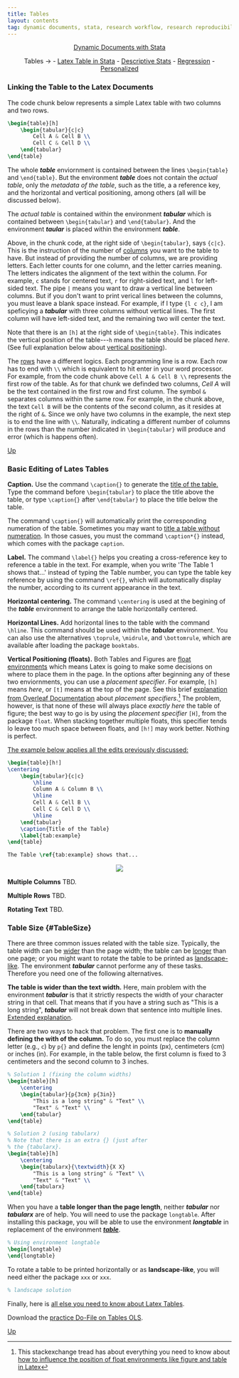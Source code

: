 ```yaml
---
title: Tables
layout: contents
tag: dynamic documents, stata, research workflow, research reproducibility, reproducible research, social sciences
---
```


<a name="Contents"></a>
<p style="text-align: center;">
<a href="https://crenteriam.github.io/training/dynamic-documents/dynamicdocs-stata/">Dynamic Documents with Stata</a>
</p>
<p style="text-align: center;">
Tables &rarr; - <a href="https://crenteriam.github.io/training/dynamic-documents/tables-stata/">Latex Table in Stata</a> - <a href="https://crenteriam.github.io/training/dynamic-documents/tables-descriptives/">Descriptive Stats</a> - <a href="https://crenteriam.github.io/training/dynamic-documents/tables-ols/">Regression</a> - <a href="https://crenteriam.github.io/training/dynamic-documents/tables-personalized/">Personalized</a>
</p>

### Linking the Table to the Latex Documents

The code chunk below represents a simple Latex table with two columns and two rows.

```latex
\begin{table}[h]
    \begin{tabular}{c|c}
        Cell A & Cell B \\
        Cell C & Cell D \\
    \end{tabular}
\end{table}
```

The whole ***table*** enviornment is contained between the lines `\begin{table}` and `\end{table}`. But the environment ***table*** does not contain the *actual table*, only the *metadata of the table*, such as the title, a a reference key, and the horizontal and vertical positioning, among others (all will be discussed below).

The *actual table* is contained within the environment ***tabular*** which is contained between `\begin{tabular}` and `\end{tabular}`. And the environment ***taular*** is placed within the environment ***table***.

Above, in the chunk code, at the right side of `\begin{tabular}`, says `{c|c}`. This is the instruction of the number of <u>columns</u> you want to the table to have. But instead of providing the number of columns, we are providing letters. Each letter counts for one column, and the letter carries meaning. The letters indicates the alignment of the text within the column. For example, `c` stands for centered text, `r` for right-sided text, and `l` for left-sided text. The pipe `|` means you want to draw a vertical line between columns. But if you don't want to print verical lines between the columns, you must leave a blank space instead. For example, if I type `{l c c}`, I am speficying a ***tabular*** with three columns without vertical lines. The first column will have left-sided text, and the remaining two will center the text.

Note that there is an `[h]` at the right side of `\begin{table}`. This indicates the vertical position of the table---`h` means the table should be placed *here*. (See full explanation below about [vertical positioning](#floats)).

The <u>rows</u> have a different logics. Each programming line is a row. Each row has to end with `\\` which is equivalent to hit enter in your word processor. For example, from the code chunk above `Cell A & Cell B \\` represents the first row of the table. As for that chunk we definded two columns, *Cell A* will be the text contained in the first row and first column. The symbol `&` separates columns within the same row. For example, in the chunk above, the text `Cell B` will be the contents of the second column, as it resides at the right of `&`. Since we only have two columns in the example, the next step is to end the line with `\\`. Naturally, indicating a different number of columns in the rows than the number indicated in `\begin{tabular}` will produce and error (which is happens often).

[Up](#Contents)

### Basic Editing of Lates Tables

**Caption.** Use the command `\caption{}` to generate the <u>title of the table.</u> Type the command before `\begin{tabular}` to place the title above the table, or type `\caption{}` after `\end{tabular}` to place the title below the table.

The command `\caption{}` will automatically print the corresponding numeration of the table. Sometimes you may want to [title a table without numeration](https://tex.stackexchange.com/questions/28392/how-to-suppress-caption-numbering-in-a-table). In those casues, you must the command `\caption*{}` instead, which comes with the package `caption`.

**Label.** The command `\label{}` helps you creating a cross-reference key to reference a table in the text. For example, when you write 'The Table 1 shows that...' instead of typing the Table number, you can type the table key reference by using the command `\ref{}`, which will automatically display the number, according to its current appearance in the text.

**Horizontal centering.** The command `\centering` is used at the begining of the ***table*** environment to arrange the table horizontally centered.

**Horizontal Lines.** Add horizontal lines to the table with the command `\hline`. This command should be used within the ***tabular*** environment. You can also use the alternatives `\toprule`, `\midrule`, and `\bottomrule`, which are available after loading the package `booktabs`.

<a name="floats"></a> **Vertical Positioning (floats).** Both Tables and Figures are [float environments](https://en.wikibooks.org/wiki/LaTeX/Floats,_Figures_and_Captions#Floats) which means Latex is going to make some decisions on where to place them in the page. In the options after beginning any of these two enviornments, you can use a *placement specifier*. For example, `[h]` means *here*, or `[t]` means at the top of the page. See this brief [explanation from Overleaf Documentation]() about *placement specifiers*.[^1] The problem, however, is that none of these will always place *exactly here* the table of figure; the best way to go is by using the *placement specifier* `[H]`, from the package `float`. When stacking together multiple floats, this specifier tends lo leave too much space between floats, and `[h!]` may work better. Nothing is perfect.

<u>The example below applies all the edits previously discussed:</u>

```latex
\begin{table}[h!]
\centering
    \begin{tabular}{c|c}
        \hline
        Column A & Column B \\
        \hline
        Cell A & Cell B \\
        Cell C & Cell D \\
        \hline
    \end{tabular}
    \caption{Title of the Table}
    \label{tab:example}
\end{table}

The Table \ref{tab:example} shows that...
```

<div style="text-align:center"><img src ="..." /></div>

**Multiple Columns** TBD.

**Multiple Rows** TBD.

**Rotating Text** TBD.

### Table Size {#TableSize}

There are three common issues related with the table size. Typically, the table width can be <u>wider</u> than the page width; the table can be <u>longer</u> than one page; or you might want to rotate the table to be printed as <u>landscape-like</u>. The environment ***tabular*** cannot performe any of these tasks. Therefore you need one of the following alternatives.

**The table is wider than the text width.** Here, main problem with the environment ***tabular*** is that it strictly respects the width of your character string in that cell. That means that if you have a string such as "This is a long string", ***tabular*** will not break down that sentence into multiple lines. [Extended explanation](https://tex.stackexchange.com/questions/10535/how-to-force-a-table-into-page-width).

There are two ways to hack that problem. The first one is to **manually defining the with of the column.** To do so, you must replace the column letter (e.g., `c`) by `p{}` and define the lenght in points (px), centimeters (cm) or inches (in). For example, in the table below, the first column is fixed to 3 centimeters and the second column to 3 inches.

```latex
% Solution 1 (fixing the column widths)
\begin{table}[h]
    \centering
    \begin{tabular}{p{3cm} p{3in}}
        "This is a long string" & "Text" \\
        "Text" & "Text" \\
    \end{tabular}
\end{table}
```

```latex
% Solution 2 (using tabularx)
% Note that there is an extra {} (just after
% the {tabularx}.
\begin{table}[h]
    \centering
    \begin{tabularx}{\textwidth}{X X}
        "This is a long string" & "Text" \\
        "Text" & "Text" \\
    \end{tabularx}
\end{table}
```

When you have a **table longer than the page length**, neither ***tabular*** nor ***tabularx*** are of help. You will need to use the package `longtable`. After installing this package, you will be able to use the environment ***longtable*** in replacement of the environment <u>***table***</u>.

```latex
% Using environment longtable
\begin{longtable}
\end{longtable}
```

To rotate a table to be printed horizontally or as **landscape-like**, you will need either the package `xxx` or `xxx`.

```latex
% landscape solution
```

Finally, here is [all else you need to know about Latex Tables](https://en.wikibooks.org/wiki/LaTeX/Tables#Floating_with_table).

Download the [practice Do-File on Tables OLS](https://crenteriam.github.io/files/tutorials/tables-latex.do).

[Up](#Contents)

[^1]: This stackexchange tread has about everything you need to know about [how to influence the position of float environments like figure and table in Latex](https://tex.stackexchange.com/questions/39017/how-to-influence-the-position-of-float-environments-like-figure-and-table-in-lat)
